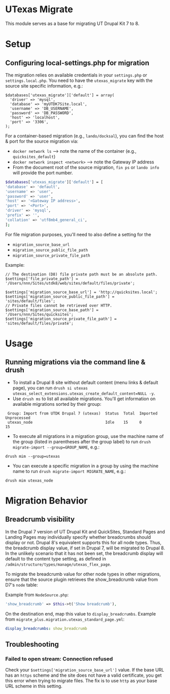 # UTexas Migrate
This module serves as a base for migrating UT Drupal Kit 7 to 8.

# Setup
## Configuring local-settings.php for migration
The migration relies on available credentials in your `settings.php` or 
`settings.local.php`. You need to have the `utexas_migrate` key with the 
source site specific information, e.g.:

```
$databases['utexas_migrate']['default'] = array(
  'driver' => 'mysql',
  'database' => 'myUTDK7Site.local',
  'username' => 'DB_USERNAME',
  'password' => 'DB_PASSWORD',
  'host' => 'localhost',
  'port' => '3306',
);
```

For a container-based migration (e.g., `lando/docksal`), you can find the host & port for the source migration via:

- `docker network ls` --> note the name of the container (e.g., `quicksites_default`)
- `docker network inspect <network>` --> note the Gateway IP address
- From the document root of the source migration, `fin ps` or `lando info` will provide the port number.

```bash
$databases['utexas_migrate']['default'] = [
'database' => 'default',
'username' => 'user',
'password' => 'user',
'host' => '<Gateway IP address>',
'port' => '<Port>',
'driver' => 'mysql',
'prefix' => '',
'collation' => 'utf8mb4_general_ci',
];
```


For file migration purposes, you'll need to also define a setting for the
- `migration_source_base_url`
- `migration_source_public_file_path`
- `migration_source_private_file_path`

Example:
```
// The destination (D8) file private path must be an absolute path.
$settings['file_private_path'] = '/Users/nnn/Sites/utdk8/web/sites/default/files/private';

$settings['migration_source_base_url'] = 'http://quicksites.local';
$settings['migration_source_public_file_path'] = 'sites/default/files';
// Private files cannot be retrieved over HTTP.
$settings['migration_source_base_path'] = '/Users/nnn/Sites/quicksites';
$settings['migration_source_private_file_path'] = 'sites/default/files/private';
```

# Usage
## Running migrations via the command line & drush
* To install a Drupal 8 site without default content (menu links & default page), you can run `drush si utexas utexas_select_extensions.utexas_create_default_content=NULL -y`.
* Use `drush ms` to list all available migrations. You'll get 
information on available migrations sorted by their group:
```
 Group: Import from UTDK Drupal 7 (utexas)  Status  Total  Imported  Unprocessed
 utexas_node                                Idle    15     0         15        
```

* To execute all migrations in a migration group, use the machine 
name of the group (listed in parentheses after the group label) to run 
`drush migrate-import --group=GROUP_NAME`, e.g.:
```
drush mim --group=utexas
```

* You can execute a specific migration in a group by using the machine name
to run `drush migrate-import MIGRATE_NAME`, e.g.:
```
drush mim utexas_node
```

# Migration Behavior

## Breadcrumb visibility
In the Drupal 7 version of UT Drupal Kit and QuickSites, Standard Pages and Landing Pages may individually specify whether breadcrumbs should display or not. Drupal 8's equivalent supports this for all node types. Thus, the breadcrumb display value, if set in Drupal 7, will be migrated to Drupal 8. In the unlikely scenario that it has not been set, the breadcrumb display will default to the content type setting, as defined in `/admin/structure/types/manage/utexas_flex_page`.

To migrate the breadcrumb value for other node types in other migrations, ensure that the source plugin retrieves the show_breadcrumb value from D7's `node` table:

Example from `NodeSource.php`:

 ```php
 'show_breadcrumb' => $this->t('Show breadcrumb'),
```

On the destination end, map this value to `display_breadcrumbs`. Example from `migrate_plus.migration.utexas_standard_page.yml`:

```yml
display_breadcrumbs: show_breadcrumb
```

## Troubleshooting

### Failed to open stream: Connection refused
Check your `$settings['migration_source_base_url']` value. If the base URL has an `https` scheme and the site does not have a valid certificate, you get this error when trying to migrate files. The fix is to use `http` as your base URL scheme in this setting.